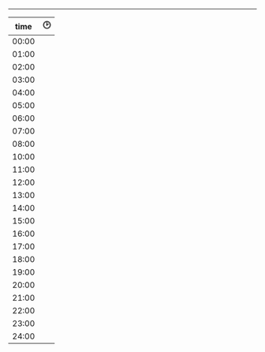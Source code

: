 ---

| time | :clock2: |
| --- | ---| 
| 00:00 | |
| 01:00 | |
| 02:00 | |
| 03:00 | |
| 04:00 | |
| 05:00 | |
| 06:00 | |
| 07:00 | |
| 08:00 | |
| 10:00 | |
| 11:00 | |
| 12:00 | |
| 13:00 | |
| 14:00 | |
| 15:00 | |
| 16:00 | |
| 17:00 | |
| 18:00 | |
| 19:00 | |
| 20:00 | |
| 21:00 | |
| 22:00 | |
| 23:00 | |
| 24:00 | |

